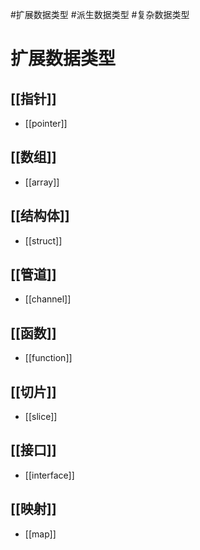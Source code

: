 #扩展数据类型
#派生数据类型
#复杂数据类型

# 扩展数据类型

## [[指针]]
* [[pointer]]

## [[数组]]
* [[array]]

## [[结构体]]
* [[struct]]

## [[管道]]
* [[channel]]

## [[函数]]
* [[function]]

## [[切片]]
* [[slice]]

## [[接口]]
* [[interface]]

## [[映射]]
* [[map]]

